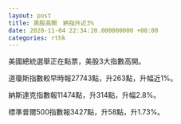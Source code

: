 ```yaml
---
layout: post
title: 美股高開　納指升近3%
date: 2020-11-04 22:34:20.000000000 +08:00
categories: rthk
---
```


美國總統選舉正在點票，美股3大指數高開。

道瓊斯指數較早時報27743點，升263點，升幅近1%。

納斯達克指數報11474點，升314點，升幅2.8%。

標準普爾500指數報3427點，升58點，升1.73%。

